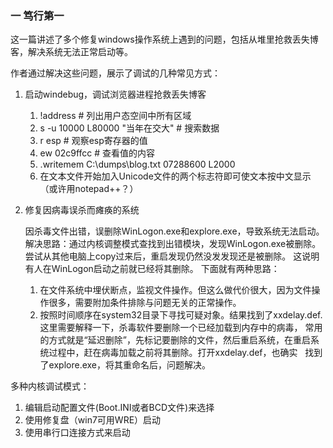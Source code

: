 ### 一 笃行第一

这一篇讲述了多个修复windows操作系统上遇到的问题，包括从堆里抢救丢失博客，解决系统无法正常启动等。

作者通过解决这些问题，展示了调试的几种常见方式：
1. 启动windebug，调试浏览器进程抢救丢失博客 
   1. !address # 列出用户态空间中所有区域
   2. s -u 10000 L80000 "当年在交大"  # 搜索数据
   3. r esp # 观察esp寄存器的值
   4. ew 02c9ffcc # 查看值的内容
   5. .writemem C:\dumps\blog.txt 07288600 L2000
   6. 在文本文件开始加入Unicode文件的两个标志符即可使文本按中文显示（或许用notepad++？）

2. 修复因病毒误杀而瘫痪的系统

   因杀毒文件出错，误删除WinLogon.exe和explore.exe，导致系统无法启动。
   解决思路：通过内核调整模式查找到出错模块，发现WinLogon.exe被删除。尝试从其他电脑上copy过来后，重启发现仍然没发发现还是被删除。
   这说明有人在WinLogon启动之前就已经将其删除。
   下面就有两种思路：
    1. 在文件系统中埋伏断点，监视文件操作。但这么做代价很大，因为文件操作很多，需要附加条件排除与问题无关的正常操作。
    2. 按照时间顺序在system32目录下寻找可疑对象。结果找到了xxdelay.def. 这里需要解释一下，杀毒软件要删除一个已经加载到内存中的病毒，
    常用的方式就是“延迟删除”，先标记要删除的文件，然后重启系统，在重启系统过程中，赶在病毒加载之前将其删除。打开xxdelay.def，也确实
    找到了explore.exe，将其重命名后，问题解决。
    
多种内核调试模式：
1. 编辑启动配置文件(Boot.INI或者BCD文件)来选择
2. 使用修复盘（win7可用WRE）启动
3. 使用串行口连接方式来启动
